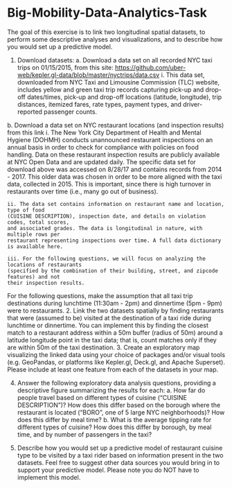 # Big-Mobility-Data-Analytics-Task
The goal of this exercise is to link two longitudinal spatial datasets, to perform some descriptive analyses and visualizations, and to describe how you would set up a predictive model.


1. Download datasets:
  a. Download a data set on all recorded NYC taxi trips on 01/15/2015, from this site:
  https://github.com/uber-web/kepler.gl-data/blob/master/nyctrips/data.csv
    i. This data set, downloaded from NYC Taxi and Limousine Commission (TLC) website,
    includes yellow and green taxi trip records capturing pick-up and drop-off dates/times,
    pick-up and drop-off locations (latitude, longitude), trip distances, itemized fares, rate
    types, payment types, and driver-reported passenger counts.

  b. Download a data set on NYC restaurant locations (and inspection results) from this link
    i. The New York City Department of Health and Mental Hygiene (DOHMH) conducts
    unannounced restaurant inspections on an annual basis in order to check for compliance
    with policies on food handling. Data on these restaurant inspection results are publicly
    available at NYC Open Data and are updated daily. The specific data set for download
    above was accessed on 8/28/17 and contains records from 2014 - 2017. This older data
    was chosen in order to be more aligned with the taxi data, collected in 2015. This is
    important, since there is high turnover in restaurants over time (i.e., many go out of
    business).
    
    ii. The data set contains information on restaurant name and location, type of food
    (CUISINE DESCRIPTION), inspection date, and details on violation codes, total scores,
    and associated grades. The data is longitudinal in nature, with multiple rows per
    restaurant representing inspections over time. A full data dictionary is available here.
    
    iii. For the following questions, we will focus on analyzing the locations of restaurants
    (specified by the combination of their building, street, and zipcode features) and not
    their inspection results.

For the following questions, make the assumption that all taxi trip destinations during lunchtime (11:30am -
2pm) and dinnertime (5pm - 9pm) were to restaurants.
2. Link the two datasets spatially by finding restaurants that were (assumed to be) visited at the
destination of a taxi ride during lunchtime or dinnertime. You can implement this by finding the closest
match to a restaurant address within a 50m buffer (radius of 50m) around a latitude longitude point in
the taxi data; that is, count matches only if they are within 50m of the taxi destination.
3. Create an exploratory map visualizing the linked data using your choice of packages and/or visual
tools (e.g. GeoPandas, or platforms like Kepler.gl, Deck.gl, and Apache Superset). Please include at
least one feature from each of the datasets in your map.

4. Answer the following exploratory data analysis questions, providing a descriptive figure
summarizing the results for each:
a. How far do people travel based on different types of cuisine (“CUISINE DESCRIPTION”)? How
does this differ based on the borough where the restaurant is located (“BORO”, one of 5 large
NYC neighborhoods)? How does this differ by meal time?
b. What is the average tipping rate for different types of cuisine? How does this differ by borough,
by meal time, and by number of passengers in the taxi?

5. Describe how you would set up a predictive model of restaurant cuisine type to be visited by a taxi
rider based on information present in the two datasets. Feel free to suggest other data sources you
would bring in to support your predictive model. Please note you do NOT have to implement this model.
